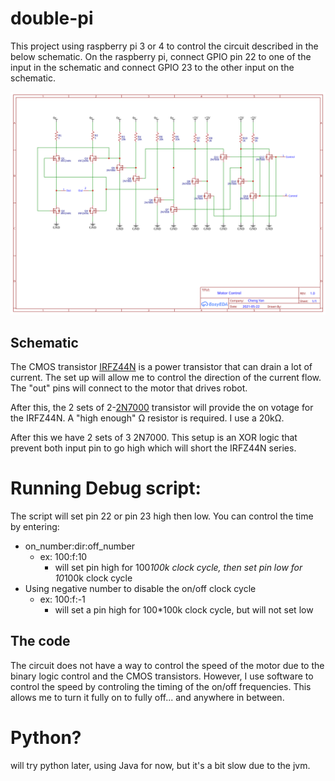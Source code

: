 # double-pi
This project using raspberry pi 3 or 4 to control the circuit described in the below schematic.
On the raspberry pi, connect GPIO pin 22 to one of the input in the schematic and connect GPIO 23 to the other input on the schematic.

![GitHub Logo](double-pi.svg)

## Schematic
The CMOS transistor [IRFZ44N](https://www.infineon.com/cms/en/product/power/mosfet/12v-300v-n-channel-power-mosfet/irfz44n/) is a power transistor that can drain a lot of current.  The set up will allow me to control the direction of the current flow.   The "out" pins will connect to the motor that drives robot.

After this, the 2 sets of 2-[2N7000](https://www.onsemi.com/pdf/datasheet/nds7002a-d.pdf) transistor will provide the on votage for the IRFZ44N.  A "high enough" Ω resistor is required.  I use a 20kΩ.

After this we have 2 sets of 3 2N7000.  This setup is an XOR logic that prevent both input pin to go high which will short the IRFZ44N series.

# Running Debug script:
The script will set pin 22 or pin 23 high then low.  You can control the time by entering:

* on_number:dir:off_number
  * ex: 100:f:10
    * will set pin high for 100*100k clock cycle, then set pin low for 10*100k clock cycle
* Using negative number to disable the on/off clock cycle
  * ex: 100:f:-1
    * will set a pin high for 100*100k clock cycle, but will not set low

## The code
The circuit does not have a way to control the speed of the motor due to the binary logic control and the CMOS transistors.  However, I use software to control the speed by controling the timing of the on/off frequencies.  This allows me to turn it fully on to fully off... and anywhere in between.

# Python?
will try python later, using Java for now, but it's a bit slow due to the jvm.

